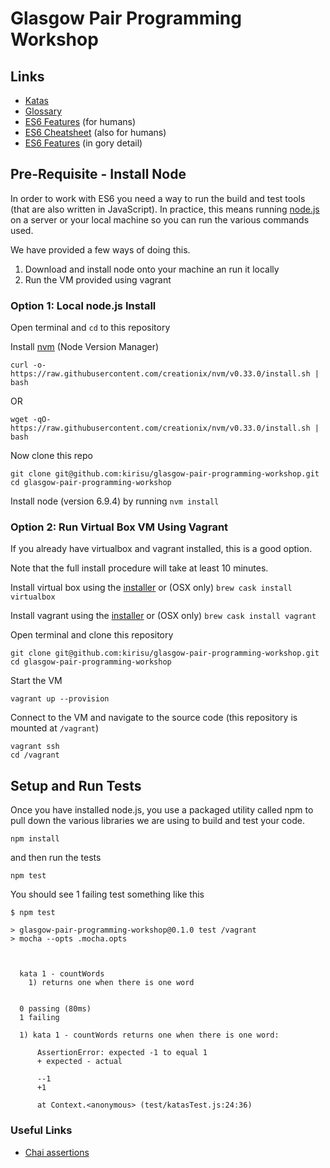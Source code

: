 # Glasgow Pair Programming Workshop

## Links

* [Katas](docs/katas.md)
* [Glossary](docs/glossary.md)
* [ES6 Features](https://webapplog.com/es6/) (for humans)
* [ES6 Cheatsheet](https://gist.github.com/vasco3/22b09ef0ca5e0f8c5996) (also for humans)
* [ES6 Features](http://es6-features.org) (in gory detail)

## Pre-Requisite - Install Node

In order to work with ES6 you need a way to run the build and test tools (that
are also written in JavaScript).  In practice, this means running [node.js](https://nodejs.org/en/) on a server or your local machine so you can run the various
commands used.

We have provided a few ways of doing this.  

1. Download and install node onto your machine an run it locally
2. Run the VM provided using vagrant

### Option 1: Local node.js Install

Open terminal and ```cd``` to this repository

Install [nvm](https://github.com/creationix/nvm) (Node Version Manager)
```shell
curl -o- https://raw.githubusercontent.com/creationix/nvm/v0.33.0/install.sh | bash
```
OR
```shell
wget -qO- https://raw.githubusercontent.com/creationix/nvm/v0.33.0/install.sh | bash
```

Now clone this repo

```
git clone git@github.com:kirisu/glasgow-pair-programming-workshop.git
cd glasgow-pair-programming-workshop
```

Install node (version 6.9.4) by running ```nvm install```

### Option 2: Run Virtual Box VM Using Vagrant

If you already have virtualbox and vagrant installed, this is a good option.  

Note that the full install procedure will take at least 10 minutes.

Install virtual box using the [installer](https://www.virtualbox.org/wiki/Downloads) or (OSX only) ```brew cask install virtualbox```

Install vagrant using the [installer](https://www.vagrantup.com/downloads.html) or (OSX only) ```brew cask install vagrant```

Open terminal and clone this repository
```
git clone git@github.com:kirisu/glasgow-pair-programming-workshop.git
cd glasgow-pair-programming-workshop
```

Start the VM
```shell
vagrant up --provision
```
Connect to the VM and navigate to the source code (this repository is mounted at ```/vagrant```)
```shell
vagrant ssh
cd /vagrant
```

## Setup and Run Tests

Once you have installed node.js, you use a packaged utility called npm to pull down the various libraries we are using to build and test your code.
```
npm install
```
and then run the tests
```
npm test
```
You should see 1 failing test something like this
```
$ npm test

> glasgow-pair-programming-workshop@0.1.0 test /vagrant
> mocha --opts .mocha.opts



  kata 1 - countWords
    1) returns one when there is one word


  0 passing (80ms)
  1 failing

  1) kata 1 - countWords returns one when there is one word:

      AssertionError: expected -1 to equal 1
      + expected - actual

      --1
      +1

      at Context.<anonymous> (test/katasTest.js:24:36)
```

### Useful Links
* [Chai assertions](http://chaijs.com/api/bdd/)

